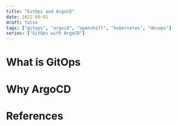 ```yaml
---
title: "GitOps and ArgoCD"
date: 2022-09-01
draft: false
tags: ["gitops", "argocd", "openshift", "kubernetes", "devops"]
series: ["GitOps with ArgoCD"]
---
```


# What is GitOps

# Why ArgoCD

# References